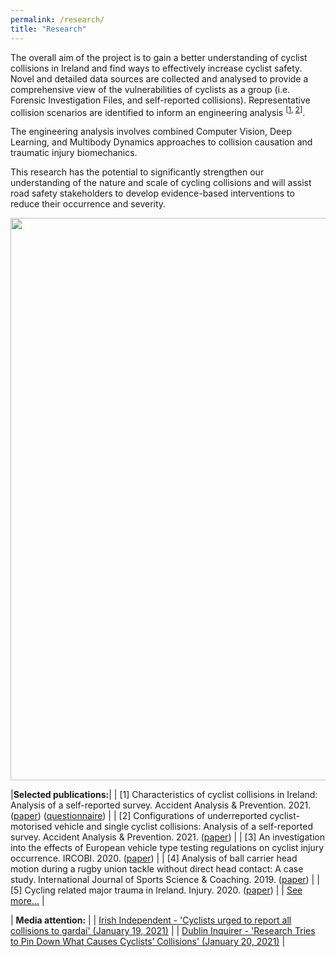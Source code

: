 ```yaml
---
permalink: /research/
title: "Research"
---
```



The overall aim of the project is to gain a better understanding of cyclist collisions in Ireland and find ways to effectively increase cyclist safety. Novel and detailed data sources are collected and analysed to provide a comprehensive view of the vulnerabilities of cyclists as a group (i.e. Forensic Investigation Files, and self-reported collisions). Representative collision scenarios are identified to inform an engineering analysis <sup>[<a href="https://www.sciencedirect.com/science/article/pii/S0001457520317681" target="_blank">1</a>, <a href="https://www.sciencedirect.com/science/article/pii/S0001457521002955" target="_blank">2</a>]</sup>.

The engineering analysis involves combined Computer Vision, Deep Learning, and Multibody Dynamics approaches to collision causation and traumatic injury biomechanics. 

This research has the potential to significantly strengthen our understanding of the nature and scale of cycling collisions and will assist road safety stakeholders to develop evidence-based interventions to reduce their occurrence and severity.


<p align="center">
  <img src="/assets/images/Research/pipeline.png" width="900">
</p>


|**Selected publications:**|
| [1] Characteristics of cyclist collisions in Ireland: Analysis of a self-reported survey. Accident Analysis & Prevention. 2021. (<a href="https://www.sciencedirect.com/science/article/pii/S0001457520317681" target="_blank">paper</a>) (<a href="https://github.com/KevGildea/kevgildea.github.io/blob/master/assets/images/Research/Survey%20questionnaire.pdf" target="_blank">questionnaire</a>) |
| [2] Configurations of underreported cyclist-motorised vehicle and single cyclist collisions: Analysis of a self-reported survey. Accident Analysis & Prevention. 2021. (<a href="https://www.sciencedirect.com/science/article/pii/S0001457521002955" target="_blank">paper</a>) |
| [3] An investigation into the effects of European vehicle type testing regulations on cyclist injury occurrence. IRCOBI. 2020. (<a href="http://www.ircobi.org/wordpress/downloads/irc20-asia/pdf-files/2029a.pdf" target="_blank">paper</a>) |
| [4] Analysis of ball carrier head motion during a rugby union tackle without direct head contact: A case study. International Journal of Sports Science & Coaching. 2019. (<a href="https://journals.sagepub.com/doi/10.1177/1747954119833477" target="_blank">paper</a>) |
| [5] Cycling related major trauma in Ireland. Injury. 2020. (<a href="https://pubmed.ncbi.nlm.nih.gov/31784058/" target="_blank">paper</a>) |
| <a href="https://orcid.org/0000-0003-3802-0675" target="_blank">See more...</a> |

| **Media attention:** |
| <a href="https://www.independent.ie/irish-news/cyclists-urged-to-report-all-collisions-to-gardai-39983740.html" target="_blank">Irish Independent - 'Cyclists urged to report all collisions to gardaí' (January 19, 2021)</a> |
| <a href="https://dublininquirer.com/2021/01/20/research-tries-to-pin-down-what-causes-cyclists-collisions" target="_blank">Dublin Inquirer - 'Research Tries to Pin Down What Causes Cyclists’ Collisions' (January 20, 2021)</a> |
